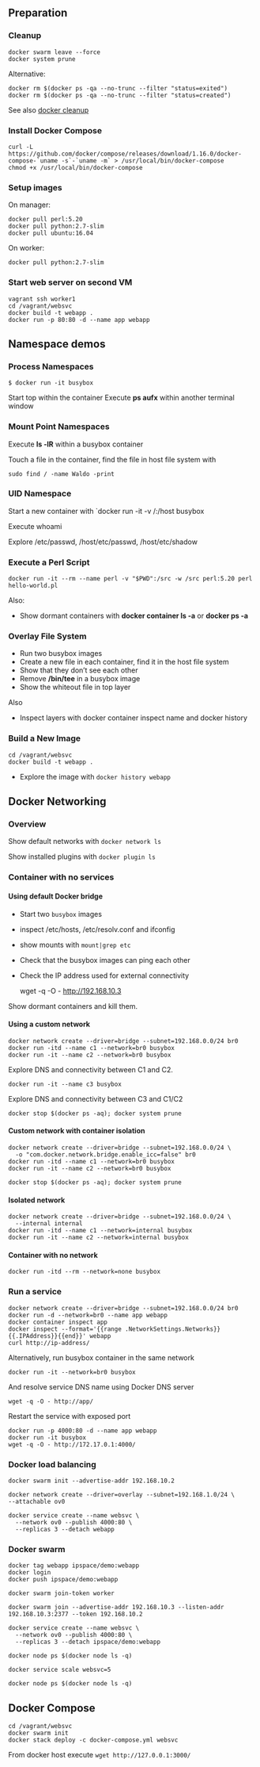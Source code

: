 ## Preparation

### Cleanup

    docker swarm leave --force
    docker system prune

Alternative:

    docker rm $(docker ps -qa --no-trunc --filter "status=exited")
    docker rm $(docker ps -qa --no-trunc --filter "status=created")

See also [docker cleanup](https://gist.github.com/bastman/5b57ddb3c11942094f8d0a97d461b430)

### Install Docker Compose

    curl -L https://github.com/docker/compose/releases/download/1.16.0/docker-compose-`uname -s`-`uname -m` > /usr/local/bin/docker-compose
    chmod +x /usr/local/bin/docker-compose

### Setup images

On manager:

    docker pull perl:5.20
    docker pull python:2.7-slim
    docker pull ubuntu:16.04

On worker:

    docker pull python:2.7-slim

### Start web server on second VM

    vagrant ssh worker1
    cd /vagrant/websvc
    docker build -t webapp .
    docker run -p 80:80 -d --name app webapp

## Namespace demos

### Process Namespaces

    $ docker run -it busybox

Start top within the container
Execute **ps aufx** within another terminal window

### Mount Point Namespaces

Execute **ls -lR** within a busybox container

Touch a file in the container, find the file in host file system with

    sudo find / -name Waldo -print

### UID Namespace

Start a new container with `docker run -it -v /:/host busybox

Execute whoami

Explore /etc/passwd, /host/etc/passwd, /host/etc/shadow

### Execute a Perl Script

    docker run -it --rm --name perl -v "$PWD":/src -w /src perl:5.20 perl hello-world.pl

Also:
* Show dormant containers with **docker container ls -a** or **docker ps -a**

### Overlay File System

* Run two busybox images
* Create a new file in each container, find it in the host file system
* Show that they don’t see each other
* Remove **/bin/tee** in a busybox image
* Show the whiteout file in top layer

Also
* Inspect layers with docker container inspect name and docker history

### Build a New Image

    cd /vagrant/websvc
    docker build -t webapp .

* Explore the image with `docker history webapp`

## Docker Networking

### Overview

Show default networks with `docker network ls`

Show installed plugins with `docker plugin ls`

### Container with no services

#### Using default Docker bridge

* Start two `busybox` images
* inspect /etc/hosts, /etc/resolv.conf and ifconfig
* show mounts with `mount|grep etc`
* Check that the busybox images can ping each other
* Check the IP address used for external connectivity

    wget -q -O - http://192.168.10.3

Show dormant containers and kill them.

#### Using a custom network

    docker network create --driver=bridge --subnet=192.168.0.0/24 br0
    docker run -itd --name c1 --network=br0 busybox
    docker run -it --name c2 --network=br0 busybox

Explore DNS and connectivity between C1 and C2.

    docker run -it --name c3 busybox

Explore DNS and connectivity between C3 and C1/C2

    docker stop $(docker ps -aq); docker system prune

#### Custom network with container isolation

    docker network create --driver=bridge --subnet=192.168.0.0/24 \
      -o "com.docker.network.bridge.enable_icc=false" br0
    docker run -itd --name c1 --network=br0 busybox
    docker run -it --name c2 --network=br0 busybox

    docker stop $(docker ps -aq); docker system prune

#### Isolated network

    docker network create --driver=bridge --subnet=192.168.0.0/24 \
      --internal internal
    docker run -itd --name c1 --network=internal busybox
    docker run -it --name c2 --network=internal busybox

#### Container with no network

    docker run -itd --rm --network=none busybox

### Run a service

    docker network create --driver=bridge --subnet=192.168.0.0/24 br0
    docker run -d --network=br0 --name app webapp
    docker container inspect app
    docker inspect --format='{{range .NetworkSettings.Networks}}{{.IPAddress}}{{end}}' webapp
    curl http://ip-address/

Alternatively, run busybox container in the same network

    docker run -it --network=br0 busybox

And resolve service DNS name using Docker DNS server

    wget -q -O - http://app/

Restart the service with exposed port

    docker run -p 4000:80 -d --name app webapp
    docker run -it busybox
    wget -q -O - http://172.17.0.1:4000/

### Docker load balancing

    docker swarm init --advertise-addr 192.168.10.2

    docker network create --driver=overlay --subnet=192.168.1.0/24 \
    --attachable ov0

    docker service create --name websvc \
      --network ov0 --publish 4000:80 \
      --replicas 3 --detach webapp

### Docker swarm

    docker tag webapp ipspace/demo:webapp
    docker login
    docker push ipspace/demo:webapp

    docker swarm join-token worker

    docker swarm join --advertise-addr 192.168.10.3 --listen-addr 192.168.10.3:2377 --token 192.168.10.2

    docker service create --name websvc \
      --network ov0 --publish 4000:80 \
      --replicas 3 --detach ipspace/demo:webapp

    docker node ps $(docker node ls -q)

    docker service scale websvc=5

    docker node ps $(docker node ls -q)

## Docker Compose

    cd /vagrant/websvc
    docker swarm init
    docker stack deploy -c docker-compose.yml websvc

From docker host execute `wget http://127.0.0.1:3000/`